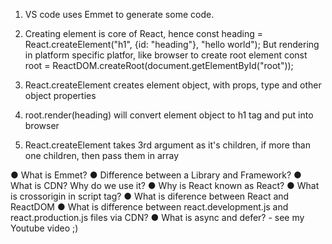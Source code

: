 1. VS code uses Emmet to generate some code.

2. Creating element is core of React, hence
        const heading = React.createElement("h1", {id: "heading"}, "hello world");
    But rendering in platform specific platfor, like browser to create root element
        const root = ReactDOM.createRoot(document.getElementById("root"));

3. React.createElement creates element object, with props, type and other object properties

4. root.render(heading) will convert element object to h1 tag and put into browser

5. React.createElement takes 3rd argument as it's children, if more than one children, then pass them in array 

● What is Emmet?
● Difference between a Library and Framework?
● What is CDN? Why do we use it?
● Why is React known as React?
● What is crossorigin in script tag?
● What is diference between React and ReactDOM
● What is difference between react.development.js and react.production.js files via CDN?
● What is async and defer? - see my Youtube video ;)
